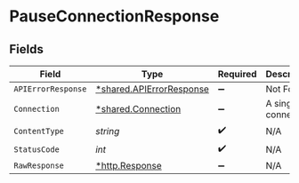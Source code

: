 # PauseConnectionResponse


## Fields

| Field                                                               | Type                                                                | Required                                                            | Description                                                         |
| ------------------------------------------------------------------- | ------------------------------------------------------------------- | ------------------------------------------------------------------- | ------------------------------------------------------------------- |
| `APIErrorResponse`                                                  | [*shared.APIErrorResponse](../../models/shared/apierrorresponse.md) | :heavy_minus_sign:                                                  | Not Found                                                           |
| `Connection`                                                        | [*shared.Connection](../../models/shared/connection.md)             | :heavy_minus_sign:                                                  | A single connection                                                 |
| `ContentType`                                                       | *string*                                                            | :heavy_check_mark:                                                  | N/A                                                                 |
| `StatusCode`                                                        | *int*                                                               | :heavy_check_mark:                                                  | N/A                                                                 |
| `RawResponse`                                                       | [*http.Response](https://pkg.go.dev/net/http#Response)              | :heavy_minus_sign:                                                  | N/A                                                                 |
